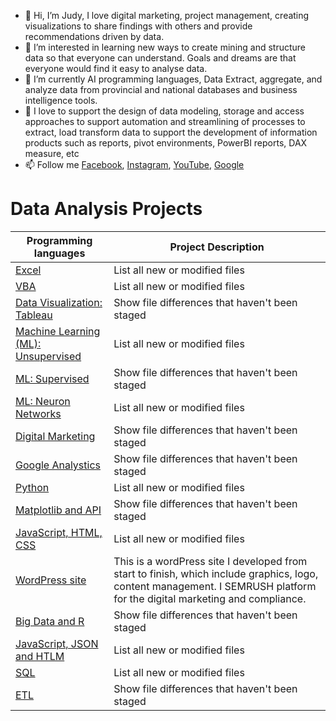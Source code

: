 - 👋 Hi, I’m Judy, I love digital marketing, project management, creating visualizations to share findings with others and provide recommendations driven by data.
- 👀 I’m interested in learning new ways to create mining and structure data  so that everyone can understand. Goals and dreams are that everyone would find it easy to analyse data.
- 🌱 I’m currently AI programming languages, Data Extract, aggregate, and analyze data from provincial and national databases and business intelligence tools.
- 💞️ I love to support the design of data modeling, storage and access approaches to support automation and streamlining of processes to extract, load transform data to support the development of information products such as reports, pivot environments, PowerBI reports, DAX measure, etc
- 📫 Follow  me [Facebook](https://www.facebook.com/ProjectMerge), [Instagram](#), [YouTube](#), [Google ](#)

<!---
Judyhm2/Judyhm2 is a ✨ special ✨ repository because its `README.md` (this file) appears on your GitHub profile.
You can click the Preview link to take a look at your changes.
--->
# Data Analysis Projects

| Programming languages | Project Description |
| --- | --- |
|[Excel](https://github.com/Judyhm2/Excel)| List all new or modified files |
|[VBA](https://github.com/Judyhm2/VBA/tree/main)| List all new or modified files |
|[Data Visualization: Tableau]() | Show file differences that haven't been staged |
|[Machine Learning (ML): Unsupervised]()| List all new or modified files | 
|[ML: Supervised](https://github.com/Judyhm2/Supervised_ML) | Show file differences that haven't been staged |
|[ML: Neuron Networks](https://github.com/Judyhm2/Neuron_Networks)| List all new or modified files |
|[Digital Marketing]() | Show file differences that haven't been staged |
|[Google Analystics]()| Show file differences that haven't been staged | 
|[Python](https://github.com/Judyhm2/Pandas_Module_4/tree/main)| List all new or modified files |
|[Matplotlib and API](https://github.com/Judyhm2/World_Weather/tree/main)| Show file differences that haven't been staged |
|[JavaScript, HTML, CSS]()| List all new or modified files |
|[WordPress site](https://masterslegal.com/)| This is a wordPress site I developed from start to finish, which include graphics, logo, content management. I SEMRUSH platform for the digital marketing and compliance. |
|[Big Data and R](https://github.com/Judyhm2/R_Analysis/tree/main)| Show file differences that haven't been staged |
|[JavaScript, JSON and HTLM](https://github.com/Judyhm2/JavaScript_HTML3/tree/main)| List all new or modified files |
|[SQL](https://github.com/Judyhm2/SQL/tree/main)| List all new or modified files |
|[ETL]() | Show file differences that haven't been staged |



